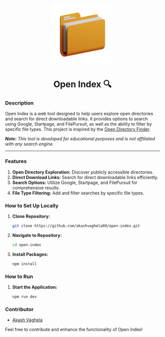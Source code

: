 <p align="center">
    <img width=200px height=200px src="./public/logo.png" alt="Project logo">
</p>

<h1 align="center">Open Index 🔍</h1>

### Description

Open Index is a web tool designed to help users explore open directories and search for direct downloadable links. It provides options to search using Google, Startpage, and FilePursuit, as well as the ability to filter by specific file types. This project is inspired by the [Open Directory Finder](https://github.com/ewasion/opendirectory-finder/tree/master).

**_Note:_** _This tool is developed for educational purposes and is not affiliated with any search engine._

---

### Features

1. **Open Directory Exploration:** Discover publicly accessible directories.
2. **Direct Download Links:** Search for direct downloadable links efficiently.
3. **Search Options:** Utilize Google, Startpage, and FilePursuit for comprehensive results.
4. **File Type Filtering:** Add and filter searches by specific file types.


### How to Set Up Locally

1. **Clone Repository:**

    ```bash
    git clone https://github.com/akashvaghela09/open-index.git
    ```

2. **Navigate to Repository:**

    ```bash
    cd open-index
    ```

3. **Install Packages:**
    ```bash
    npm install
    ```

### How to Run

1. **Start the Application:**
    ```bash
    npm run dev
    ```

### Contributor

-   [Akash Vaghela](https://linkedin.com/in/akashvaghela09)

Feel free to contribute and enhance the functionality of Open Index!
